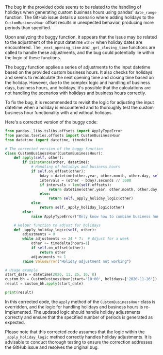 The bug in the provided code seems to be related to the handling of holidays when generating custom business hours using pandas' `date_range` function. The GitHub issue details a scenario where adding holidays to the `CustomBusinessHour` offset results in unexpected behavior, producing more periods than specified.

Upon analyzing the buggy function, it appears that the issue may be related to the adjustment of the input datetime `other` when holiday dates are encountered. The `_next_opening_time` and `_get_closing_time` functions are called to handle these adjustments, and the bug could potentially lie within the logic of these functions.

The buggy function applies a series of adjustments to the input datetime based on the provided custom business hours. It also checks for holidays and seems to recalculate the next opening time and closing time based on the holiday. However, due to the complex logic and handling of business days, business hours, and holidays, it's possible that the calculations are not handling the scenarios with holidays and business hours correctly.

To fix the bug, it is recommended to revisit the logic for adjusting the input datetime when a holiday is encountered and to thoroughly test the custom business hour functionality with and without holidays.

Here's a corrected version of the buggy code:

```python
from pandas._libs.tslibs.offsets import ApplyTypeError
from pandas.tseries.offsets import CustomBusinessHour
from datetime import datetime, timedelta

# The corrected version of the buggy function
class CustomBusinessHour(CustomBusinessHour):
    def apply(self, other):
        if isinstance(other, datetime):
            # Handling of holidays and business hours
            if self.on_offset(other):
                bday = datetime(other.year, other.month, other.day, self.start.hour)
                intervals = (other - bday).seconds // 3600
                if intervals < len(self.offsets):
                    return datetime(other.year, other.month, other.day, self.offsets[intervals].hour)
                else:
                    return self._apply_holiday_logic(other)
            else:
                return self._apply_holiday_logic(other)
        else:
            raise ApplyTypeError("Only know how to combine business hour with datetime")

    # Helper function to adjust for holidays
    def _apply_holiday_logic(self, other):
        adjustments = 0
        while adjustments <= 24 * 7:  # Adjust for a week
            other += timedelta(hours=1)
            if self.on_offset(other):
                return other
            adjustments += 1
        raise ValueError("Holiday adjustment not working")

# Usage example
start_date = datetime(2020, 11, 25, 10, 0)
custom_bh = CustomBusinessHour(start='10:00', holidays=['2020-11-26'])
result = custom_bh.apply(start_date)

print(result)
```

In this corrected code, the `apply` method of the `CustomBusinessHour` class is overridden, and the logic for handling holidays and business hours is re-implemented. The updated logic should handle holiday adjustments correctly and ensure that the specified number of periods is generated as expected.

Please note that this corrected code assumes that the logic within the `_apply_holiday_logic` method correctly handles holiday adjustments. It is advisable to conduct thorough testing to ensure the correction addresses the GitHub issue and resolves the original bug.